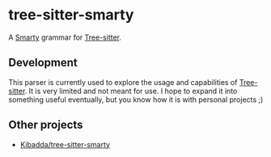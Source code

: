 # tree-sitter-smarty

A [Smarty] grammar for [Tree-sitter].

## Development

This parser is currently used to explore the usage and capabilities of
[Tree-sitter]. It is very limited and not meant for use. I hope to expand it
into something useful eventually, but you know how it is with personal projects
;)

## Other projects

- [Kibadda/tree-sitter-smarty]

[Kibadda/tree-sitter-smarty]: <https://github.com/Kibadda/tree-sitter-smarty>
[Smarty]: <https://smarty-php.github.io/>
[Tree-sitter]: <https://tree-sitter.github.io/tree-sitter>
